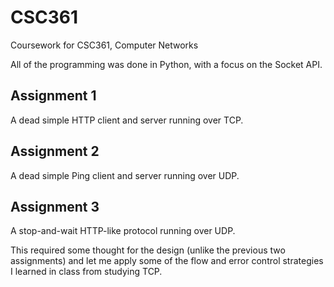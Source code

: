 # CSC361
Coursework for CSC361, Computer Networks

All of the programming was done in Python, with a focus on the Socket API.

## Assignment 1
A dead simple HTTP client and server running over TCP.

## Assignment 2
A dead simple Ping client and server running over UDP.

## Assignment 3
A stop-and-wait HTTP-like protocol running over UDP. 

This required some thought for the design (unlike the previous two assignments) and let me apply some of the flow and error control strategies I learned in class from studying TCP.
